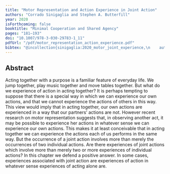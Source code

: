 ```yaml
--- 
title: "Motor Representation and Action Experience in Joint Action"
authors: "Corrado Sinigaglia and Stephen A. Butterfill"
year: 2020
isForthcoming: false
booktitle: "Minimal Cooperation and Shared Agency"
pages: "181–193"
doi: "10.1007/978-3-030-29783-1_11"
pdfUrl: "/pdf/motor_representation_action_experience.pdf"
bibtex: "@incollection{sinigaglia:2020_motor_joint_experience,\n    author = {Corrado Sinigaglia and Butterfill, Stephen A.},\n    booktitle = {Minimal Cooperation and Shared Agency},\n    date-added = {2021-10-11 19:03:58 +0100},\n    doi = {10.1007/978-3-030-29783-1},\n    editor = {Fiebich, Anika},\n    isbn = {978-3-030-29782-4},\n    langid = {english},\n    pages = {181--194},\n    publisher = {{Springer International Publishing}},\n    series = {Studies in the {{Philosophy}} of {{Sociality}}},\n    title = {Motor Representation and Action Experience in Joint Action},\n    year = {2020},\n    bdsk-url-1 = {https://doi.org/10.1007/978-3-030-29783-1}\n}\n\n"
---
```



## Abstract

Acting together with a purpose is a familiar feature of everyday life. We jump together, play music together and move tables together. But what do we experience of action in acting together? It is perhaps tempting to suppose that there is a special way in which we can experience our own actions, and that we cannot experience the actions of others in this way. This view would imply that in acting together, our own actions are experienced in a way that our partners’ actions are not. However recent research on motor representation suggests that, in observing another act, it may be possible to experience her actions in whatever sense we can experience our own actions. This makes it at least conceivable that in acting together we can experience the actions each of us performs in the same way. But the occurrence of a joint action involves more than merely the occurrences of two individual actions. Are there experiences of joint actions which involve more than merely two or more experiences of individual actions? In this chapter we defend a positive answer. In some cases, experiences associated with joint action are experiences of action in whatever sense experiences of acting alone are.


